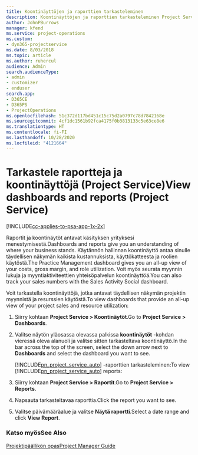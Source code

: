 ```yaml
---
title: Koontinäyttöjen ja raporttien tarkasteleminen
description: Koontinäyttöjen ja raporttien tarkasteleminen Project Servicessä
author: JohnPBurrows
manager: kfend
ms.service: project-operations
ms.custom:
- dyn365-projectservice
ms.date: 8/03/2018
ms.topic: article
ms.author: ruhercul
audience: Admin
search.audienceType:
- admin
- customizer
- enduser
search.app:
- D365CE
- D365PS
- ProjectOperations
ms.openlocfilehash: 51c372d117bd451c15c75d2a0797c78d7842168e
ms.sourcegitcommit: 4cf1dc1561b92fca4175f0b3813133c5e63ce8e6
ms.translationtype: HT
ms.contentlocale: fi-FI
ms.lasthandoff: 10/28/2020
ms.locfileid: "4121664"
---
```

# <a name="view-dashboards-and-reports-project-service"></a><span data-ttu-id="65bbc-103">Tarkastele raportteja ja koontinäyttöjä (Project Service)</span><span class="sxs-lookup"><span data-stu-id="65bbc-103">View dashboards and reports (Project Service)</span></span>

[!INCLUDE[cc-applies-to-psa-app-1x-2x](../includes/cc-applies-to-psa-app-1x-2x.md)]

<span data-ttu-id="65bbc-104">Raportit ja koontinäytöt antavat käsityksen yrityksesi menestymisestä.</span><span class="sxs-lookup"><span data-stu-id="65bbc-104">Dashboards and reports give you an understanding of where your business stands.</span></span> <span data-ttu-id="65bbc-105">Käytännön hallinnan koontinäyttö antaa sinulle täydellisen näkymän kaikista kustannuksista, käyttökatteesta ja roolien käytöstä.</span><span class="sxs-lookup"><span data-stu-id="65bbc-105">The Practice Management dashboard gives you an all-up view of your costs, gross margin, and role utilization.</span></span> <span data-ttu-id="65bbc-106">Voit myös seurata myynnin lukuja ja myyntiaktiviteettien yhteisöpalvelun koontinäyttöä.</span><span class="sxs-lookup"><span data-stu-id="65bbc-106">You can also track your sales numbers with the Sales Activity Social dashboard.</span></span>  
  
 <span data-ttu-id="65bbc-107">Voit tarkastella koontinäyttöjä, jotka antavat täydellisen näkymän projektin myynnistä ja resurssien käytöstä.</span><span class="sxs-lookup"><span data-stu-id="65bbc-107">To view dashboards that provide an all-up view of your project sales and resource utilization:</span></span>  
  
1. <span data-ttu-id="65bbc-108">Siirry kohtaan **Project Service > Koontinäytöt**.</span><span class="sxs-lookup"><span data-stu-id="65bbc-108">Go to **Project Service > Dashboards**.</span></span>  
  
2. <span data-ttu-id="65bbc-109">Valitse näytön yläosassa olevassa palkissa **koontinäytöt** -kohdan vieressä oleva alanuoli ja valitse sitten tarkasteltava koontinäyttö.</span><span class="sxs-lookup"><span data-stu-id="65bbc-109">In the bar across the top of the screen, select the down arrow next to **Dashboards** and select the dashboard you want to see.</span></span>  
  
   <span data-ttu-id="65bbc-110">[!INCLUDE[pn_project_service_auto](../includes/pn-project-service-auto.md)] -raporttien tarkasteleminen:</span><span class="sxs-lookup"><span data-stu-id="65bbc-110">To view [!INCLUDE[pn_project_service_auto](../includes/pn-project-service-auto.md)] reports:</span></span>  
  
3. <span data-ttu-id="65bbc-111">Siirry kohtaan **Project Service > Raportit**.</span><span class="sxs-lookup"><span data-stu-id="65bbc-111">Go to **Project Service > Reports**.</span></span>  
  
4. <span data-ttu-id="65bbc-112">Napsauta tarkasteltavaa raporttia.</span><span class="sxs-lookup"><span data-stu-id="65bbc-112">Click the report you want to see.</span></span>  
  
5. <span data-ttu-id="65bbc-113">Valitse päivämääräalue ja valitse **Näytä raportti**.</span><span class="sxs-lookup"><span data-stu-id="65bbc-113">Select a date range and click **View Report**.</span></span>  
  
### <a name="see-also"></a><span data-ttu-id="65bbc-114">Katso myös</span><span class="sxs-lookup"><span data-stu-id="65bbc-114">See Also</span></span>  
 [<span data-ttu-id="65bbc-115">Projektipäällikön opas</span><span class="sxs-lookup"><span data-stu-id="65bbc-115">Project Manager Guide</span></span>](../psa/project-manager-guide.md)
